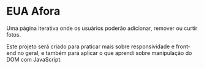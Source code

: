 # EUA Afora

Uma página iterativa onde os usuários poderão adicionar, remover ou curtir fotos.

Este projeto será criado para praticar mais sobre responsividade e front-end no geral, e também para aplicar o que aprendi sobre manipulação do DOM com JavaScript.